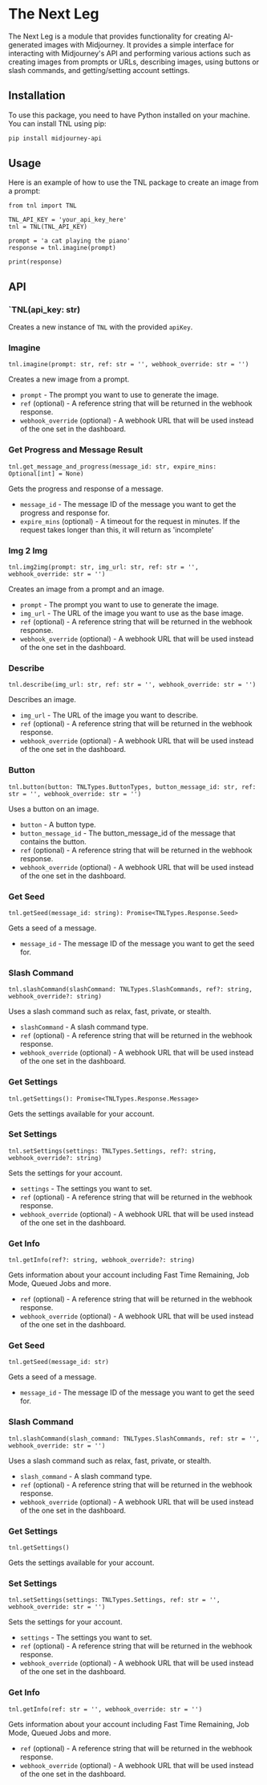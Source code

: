 # The Next Leg

The Next Leg is a module that provides functionality for creating AI-generated images with Midjourney. It provides a simple interface for interacting with Midjourney's API and performing various actions such as creating images from prompts or URLs, describing images, using buttons or slash commands, and getting/setting account settings.

## Installation

To use this package, you need to have Python installed on your machine. You can install TNL using pip:

```sh
pip install midjourney-api
```

## Usage

Here is an example of how to use the TNL package to create an image from a prompt:

```
from tnl import TNL

TNL_API_KEY = 'your_api_key_here'
tnl = TNL(TNL_API_KEY)

prompt = 'a cat playing the piano'
response = tnl.imagine(prompt)

print(response)
```

## API

### `TNL(api_key: str)

Creates a new instance of `TNL` with the provided `apiKey`.

### Imagine

`tnl.imagine(prompt: str, ref: str = '', webhook_override: str = '')`

Creates a new image from a prompt.

- `prompt` - The prompt you want to use to generate the image.
- `ref` (optional) - A reference string that will be returned in the webhook response.
- `webhook_override` (optional) - A webhook URL that will be used instead of the one set in the dashboard.

### Get Progress and Message Result

`tnl.get_message_and_progress(message_id: str, expire_mins: Optional[int] = None)`

Gets the progress and response of a message.

- `message_id` - The message ID of the message you want to get the progress and response for.
- `expire_mins` (optional) - A timeout for the request in minutes. If the request takes longer than this, it will return as 'incomplete'

### Img 2 Img

`tnl.img2img(prompt: str, img_url: str, ref: str = '', webhook_override: str = '')`

Creates an image from a prompt and an image.

- `prompt` - The prompt you want to use to generate the image.
- `img_url` - The URL of the image you want to use as the base image.
- `ref` (optional) - A reference string that will be returned in the webhook response.
- `webhook_override` (optional) - A webhook URL that will be used instead of the one set in the dashboard.

### Describe

`tnl.describe(img_url: str, ref: str = '', webhook_override: str = '')`

Describes an image.

- `img_url` - The URL of the image you want to describe.
- `ref` (optional) - A reference string that will be returned in the webhook response.
- `webhook_override` (optional) - A webhook URL that will be used instead of the one set in the dashboard.

### Button

`tnl.button(button: TNLTypes.ButtonTypes, button_message_id: str, ref: str = '', webhook_override: str = '')`

Uses a button on an image.

- `button` - A button type.
- `button_message_id` - The button_message_id of the message that contains the button.
- `ref` (optional) - A reference string that will be returned in the webhook response.
- `webhook_override` (optional) - A webhook URL that will be used instead of the one set in the dashboard.

### Get Seed

`tnl.getSeed(message_id: string): Promise<TNLTypes.Response.Seed>`

Gets a seed of a message.

- `message_id` - The message ID of the message you want to get the seed for.

### Slash Command

`tnl.slashCommand(slashCommand: TNLTypes.SlashCommands, ref?: string, webhook_override?: string)`

Uses a slash command such as relax, fast, private, or stealth.

- `slashCommand` - A slash command type.
- `ref` (optional) - A reference string that will be returned in the webhook response.
- `webhook_override` (optional) - A webhook URL that will be used instead of the one set in the dashboard.

### Get Settings

`tnl.getSettings(): Promise<TNLTypes.Response.Message>`

Gets the settings available for your account.

### Set Settings

`tnl.setSettings(settings: TNLTypes.Settings, ref?: string, webhook_override?: string)`

Sets the settings for your account.

- `settings` - The settings you want to set.
- `ref` (optional) - A reference string that will be returned in the webhook response.
- `webhook_override` (optional) - A webhook URL that will be used instead of the one set in the dashboard.

### Get Info

`tnl.getInfo(ref?: string, webhook_override?: string)`

Gets information about your account including Fast Time Remaining, Job Mode, Queued Jobs and more.

- `ref` (optional) - A reference string that will be returned in the webhook response.
- `webhook_override` (optional) - A webhook URL that will be used instead of the one set in the dashboard.

### Get Seed

`tnl.getSeed(message_id: str)`

Gets a seed of a message.

- `message_id` - The message ID of the message you want to get the seed for.

### Slash Command

`tnl.slashCommand(slash_command: TNLTypes.SlashCommands, ref: str = '', webhook_override: str = '')`

Uses a slash command such as relax, fast, private, or stealth.

- `slash_command` - A slash command type.
- `ref` (optional) - A reference string that will be returned in the webhook response.
- `webhook_override` (optional) - A webhook URL that will be used instead of the one set in the dashboard.

### Get Settings

`tnl.getSettings()`

Gets the settings available for your account.

### Set Settings

`tnl.setSettings(settings: TNLTypes.Settings, ref: str = '', webhook_override: str = '')`

Sets the settings for your account.

- `settings` - The settings you want to set.
- `ref` (optional) - A reference string that will be returned in the webhook response.
- `webhook_override` (optional) - A webhook URL that will be used instead of the one set in the dashboard.

### Get Info

`tnl.getInfo(ref: str = '', webhook_override: str = '')`

Gets information about your account including Fast Time Remaining, Job Mode, Queued Jobs and more.

- `ref` (optional) - A reference string that will be returned in the webhook response.
- `webhook_override` (optional) - A webhook URL that will be used instead of the one set in the dashboard.
